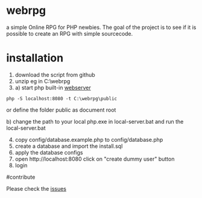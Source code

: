 # webrpg
a simple Online RPG for PHP newbies. The goal of the project is to see if it is possible to create an RPG with simple sourcecode.


# installation

1. download the script from github
2. unzip eg in C:\webrpg
3. a) start php built-in [webserver](http://php.net/features.commandline.webserver)

```php -S localhost:8080 -t C:\webrpg\public```

or define the folder public as document root

 b) change the path to your local php.exe in local-server.bat and run the local-server.bat

4. copy config/database.example.php to config/database.php 
5. create a database and import the install.sql
6. apply the database configs
7. open http://localhost:8080 click on "create dummy user" button
8. login

#contribute

Please check the [issues](https://github.com/BlackScorp/webrpg/issues?q=is%3Aissue+is%3Aopen+label%3A%22help+wanted%22) 
